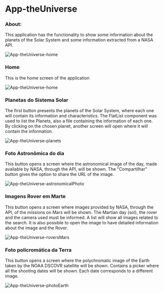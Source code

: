 # App-theUniverse

### About:
This application has the functionality to show some information about the planets of the Solar System and some information extracted from a NASA API.

![App-theUniverse-home](https://user-images.githubusercontent.com/99768939/233464504-6f671be1-beb4-4b9d-aeca-1199a62067cd.jpg)



### Home
This is the home screen of the application

![App-theUniverse-home](https://user-images.githubusercontent.com/99768939/233472004-868a2c28-ee2c-46b7-96d1-3ee29567ef55.png)



### Planetas do Sistema Solar
The first button presents the planets of the Solar System, where each one will contain its information and characteristics. The FlatList component was used to list the Planets, also a file containing the information of each one. By clicking on the chosen planet, another screen will open where it will contain the information.

![App-theUniverse-planets](https://user-images.githubusercontent.com/99768939/233465918-8479b00a-c129-495e-9c1c-17ba4ce3587f.png)



### Foto Astronômica do dia
This button opens a screen where the astronomical image of the day, made available by NASA, through the API, will be shown. The "Compartilhar" button gives the option to share the URL of the image.

![App-theUniverse-astronomicalPhoto](https://user-images.githubusercontent.com/99768939/233466615-b972c63c-53f9-4dd6-b5e6-176b424186de.png)



### Imagens Rover em Marte
This button opens a screen where images provided by NASA, through the API, of the missions on Mars will be shown. The Martian day (sol), the rover and the camera used must be informed. A list will show all images related to the search. It is also possible to open the image to have detailed information about the image and the Rover.

![App-theUniverse-roversMars](https://user-images.githubusercontent.com/99768939/233468621-76b058c0-f1d4-4bd3-8b47-c796fba5be31.png)



### Foto policromática da Terra
This button opens a screen where the polychromatic image of the Earth taken by the NOAA DSCOVR satellite will be shown. Contains a picker where all the shooting dates will be shown. Each date corresponds to a different image.

![App-theUniverse-photoEarth](https://user-images.githubusercontent.com/99768939/233470446-5ab1360f-ccb0-47af-96c1-0a6fc728c4f4.png)
